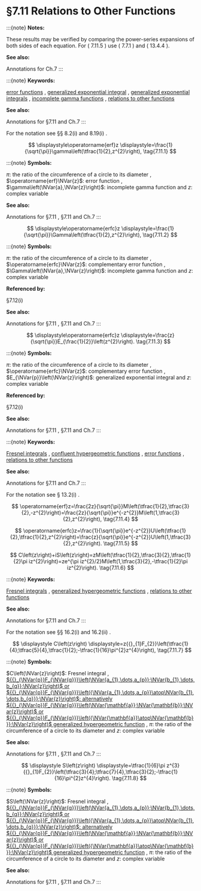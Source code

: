# §7.11 Relations to Other Functions

:::{note}
**Notes:**

These results may be verified by comparing the power-series expansions of both sides of each equation. For ( 7.11.5 ) use ( 7.7.1 ) and ( 13.4.4 ).

**See also:**

Annotations for Ch.7
:::

:::{note}
**Keywords:**

[error functions](http://dlmf.nist.gov/search/search?q=error%20functions) , [generalized exponential integral](http://dlmf.nist.gov/search/search?q=generalized%20exponential%20integral) , [generalized exponential integrals](http://dlmf.nist.gov/search/search?q=generalized%20exponential%20integrals) , [incomplete gamma functions](http://dlmf.nist.gov/search/search?q=incomplete%20gamma%20functions) , [relations to other functions](http://dlmf.nist.gov/search/search?q=relations%20to%20other%20functions)

**See also:**

Annotations for §7.11 and Ch.7
:::

For the notation see §§ 8.2(i) and 8.19(i) .

<a id="EGx1"></a>

$$
\displaystyle\operatorname{erf}z \displaystyle=\frac{1}{\sqrt{\pi}}\gamma\left(\tfrac{1}{2},z^{2}\right), \tag{7.11.1}
$$

:::{note}
**Symbols:**

$\pi$: the ratio of the circumference of a circle to its diameter , $\operatorname{erf}\NVar{z}$: error function , $\gamma\left(\NVar{a},\NVar{z}\right)$: incomplete gamma function and $z$: complex variable

**See also:**

Annotations for §7.11 , §7.11 and Ch.7
:::

$$
\displaystyle\operatorname{erfc}z \displaystyle=\frac{1}{\sqrt{\pi}}\Gamma\left(\tfrac{1}{2},z^{2}\right), \tag{7.11.2}
$$

:::{note}
**Symbols:**

$\pi$: the ratio of the circumference of a circle to its diameter , $\operatorname{erfc}\NVar{z}$: complementary error function , $\Gamma\left(\NVar{a},\NVar{z}\right)$: incomplete gamma function and $z$: complex variable

**Referenced by:**

§7.12(i)

**See also:**

Annotations for §7.11 , §7.11 and Ch.7
:::

$$
\displaystyle\operatorname{erfc}z \displaystyle=\frac{z}{\sqrt{\pi}}E_{\frac{1}{2}}\left(z^{2}\right). \tag{7.11.3}
$$

:::{note}
**Symbols:**

$\pi$: the ratio of the circumference of a circle to its diameter , $\operatorname{erfc}\NVar{z}$: complementary error function , $E_{\NVar{p}}\left(\NVar{z}\right)$: generalized exponential integral and $z$: complex variable

**Referenced by:**

§7.12(i)

**See also:**

Annotations for §7.11 , §7.11 and Ch.7
:::

:::{note}
**Keywords:**

[Fresnel integrals](http://dlmf.nist.gov/search/search?q=Fresnel%20integrals) , [confluent hypergeometric functions](http://dlmf.nist.gov/search/search?q=confluent%20hypergeometric%20functions) , [error functions](http://dlmf.nist.gov/search/search?q=error%20functions) , [relations to other functions](http://dlmf.nist.gov/search/search?q=relations%20to%20other%20functions)

**See also:**

Annotations for §7.11 and Ch.7
:::

For the notation see § 13.2(i) .


<a id="E4"></a>
$$
\operatorname{erf}z=\frac{2z}{\sqrt{\pi}}M\left(\tfrac{1}{2},\tfrac{3}{2},-z^{2}\right)=\frac{2z}{\sqrt{\pi}}e^{-z^{2}}M\left(1,\tfrac{3}{2},z^{2}\right), \tag{7.11.4}
$$


<a id="E5"></a>
$$
\operatorname{erfc}z=\frac{1}{\sqrt{\pi}}e^{-z^{2}}U\left(\tfrac{1}{2},\tfrac{1}{2},z^{2}\right)=\frac{z}{\sqrt{\pi}}e^{-z^{2}}U\left(1,\tfrac{3}{2},z^{2}\right). \tag{7.11.5}
$$


<a id="E6"></a>
$$
C\left(z\right)+iS\left(z\right)=zM\left(\tfrac{1}{2},\tfrac{3}{2},\tfrac{1}{2}\pi iz^{2}\right)=ze^{\pi iz^{2}/2}M\left(1,\tfrac{3}{2},-\tfrac{1}{2}\pi iz^{2}\right). \tag{7.11.6}
$$

:::{note}
**Keywords:**

[Fresnel integrals](http://dlmf.nist.gov/search/search?q=Fresnel%20integrals) , [generalized hypergeometric functions](http://dlmf.nist.gov/search/search?q=generalized%20hypergeometric%20functions) , [relations to other functions](http://dlmf.nist.gov/search/search?q=relations%20to%20other%20functions)

**See also:**

Annotations for §7.11 and Ch.7
:::

For the notation see §§ 16.2(i) and 16.2(ii) .

<a id="EGx2"></a>

$$
\displaystyle C\left(z\right) \displaystyle=z{{}_{1}F_{2}}\left(\tfrac{1}{4};\tfrac{5}{4},\tfrac{1}{2};-\tfrac{1}{16}\pi^{2}z^{4}\right), \tag{7.11.7}
$$

:::{note}
**Symbols:**

$C\left(\NVar{z}\right)$: Fresnel integral , [${{}_{\NVar{p}}F_{\NVar{q}}}\left(\NVar{a_{1},\dots,a_{p}};\NVar{b_{1},\dots,b_{q}};\NVar{z}\right)$ or ${{}_{\NVar{p}}F_{\NVar{q}}}\left({\NVar{a_{1},\dots,a_{p}}\atop\NVar{b_{1},\dots,b_{q}}};\NVar{z}\right)$: alternatively ${{}_{\NVar{p}}F_{\NVar{q}}}\left(\NVar{\mathbf{a}};\NVar{\mathbf{b}};\NVar{z}\right)$ or ${{}_{\NVar{p}}F_{\NVar{q}}}\left({\NVar{\mathbf{a}}\atop\NVar{\mathbf{b}}};\NVar{z}\right)$ generalized hypergeometric function](./16.2.md "§16.2 Definition and Analytic Properties ‣ Generalized Hypergeometric Functions ‣ Chapter 16 Generalized Hypergeometric Functions and Meijer 𝐺-Function") , $\pi$: the ratio of the circumference of a circle to its diameter and $z$: complex variable

**See also:**

Annotations for §7.11 , §7.11 and Ch.7
:::

$$
\displaystyle S\left(z\right) \displaystyle=\tfrac{1}{6}\pi z^{3}{{}_{1}F_{2}}\left(\tfrac{3}{4};\tfrac{7}{4},\tfrac{3}{2};-\tfrac{1}{16}\pi^{2}z^{4}\right). \tag{7.11.8}
$$

:::{note}
**Symbols:**

$S\left(\NVar{z}\right)$: Fresnel integral , [${{}_{\NVar{p}}F_{\NVar{q}}}\left(\NVar{a_{1},\dots,a_{p}};\NVar{b_{1},\dots,b_{q}};\NVar{z}\right)$ or ${{}_{\NVar{p}}F_{\NVar{q}}}\left({\NVar{a_{1},\dots,a_{p}}\atop\NVar{b_{1},\dots,b_{q}}};\NVar{z}\right)$: alternatively ${{}_{\NVar{p}}F_{\NVar{q}}}\left(\NVar{\mathbf{a}};\NVar{\mathbf{b}};\NVar{z}\right)$ or ${{}_{\NVar{p}}F_{\NVar{q}}}\left({\NVar{\mathbf{a}}\atop\NVar{\mathbf{b}}};\NVar{z}\right)$ generalized hypergeometric function](./16.2.md "§16.2 Definition and Analytic Properties ‣ Generalized Hypergeometric Functions ‣ Chapter 16 Generalized Hypergeometric Functions and Meijer 𝐺-Function") , $\pi$: the ratio of the circumference of a circle to its diameter and $z$: complex variable

**See also:**

Annotations for §7.11 , §7.11 and Ch.7
:::
